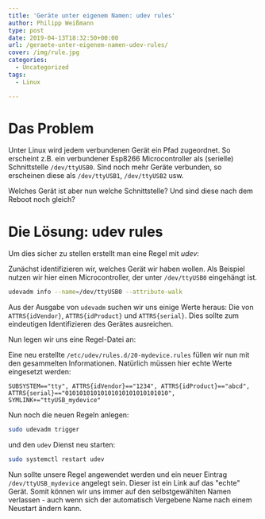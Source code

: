 ```yaml
---
title: 'Geräte unter eigenem Namen: udev rules'
author: Philipp Weißmann
type: post
date: 2019-04-13T18:32:50+00:00
url: /geraete-unter-eigenem-namen-udev-rules/
cover: /img/rule.jpg
categories:
  - Uncategorized
tags:
  - Linux

---
```

# Das Problem

Unter Linux wird jedem verbundenen Gerät ein Pfad zugeordnet.
So erscheint z.B. ein verbundener Esp8266 Microcontroller als (serielle) Schnittstelle `/dev/ttyUSB0`.
Sind noch mehr Geräte verbunden, so erscheinen diese als `/dev/ttyUSB1`, `/dev/ttyUSB2` usw.

Welches Gerät ist aber nun welche Schnittstelle? Und sind diese nach dem Reboot noch gleich?

# Die Lösung: udev rules

Um dies sicher zu stellen erstellt man eine Regel mit _udev_:

Zunächst identifizieren wir, welches Gerät wir haben wollen. Als Beispiel nutzen wir hier einen Microcontroller, der unter `/dev/ttyUSB0` eingehängt ist.

```bash
udevadm info --name=/dev/ttyUSB0 --attribute-walk
```

Aus der Ausgabe von `udevadm` suchen wir uns einige Werte heraus: Die von `ATTRS{idVendor}`, `ATTRS{idProduct}` und `ATTRS{serial}`.
Dies sollte zum eindeutigen Identifizieren des Gerätes ausreichen.

Nun legen wir uns eine Regel-Datei an:

Eine neu erstellte `/etc/udev/rules.d/20-mydevice.rules` füllen wir nun mit den gesammelten Informationen. Natürlich müssen hier echte Werte eingesetzt werden:

    SUBSYSTEM=="tty", ATTRS{idVendor}=="1234", ATTRS{idProduct}=="abcd", ATTRS{serial}=="01010101010101010101010101010", SYMLINK+="ttyUSB_mydevice"

Nun noch die neuen Regeln anlegen:

```bash
sudo udevadm trigger
```

und den `udev` Dienst neu starten:

```bash
sudo systemctl restart udev
```

Nun sollte unsere Regel angewendet werden und ein neuer Eintrag `/dev/ttyUSB_mydevice` angelegt sein. Dieser ist ein Link auf das "echte" Gerät. Somit können wir uns immer auf den selbstgewählten Namen verlassen - auch wenn sich der automatisch Vergebene Name nach einem Neustart ändern kann.